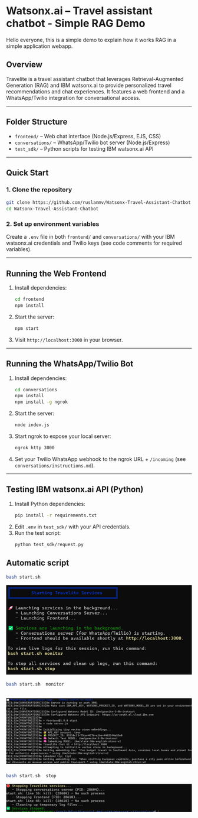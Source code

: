 # Watsonx.ai –  Travel assistant chatbot - Simple RAG Demo

Hello everyone, this is a simple demo to explain how it works RAG in a simple application webapp.

## Overview
Travelite is a travel assistant chatbot that leverages Retrieval-Augmented Generation (RAG) and IBM watsonx.ai to provide personalized travel recommendations and chat experiences. It features a web frontend and a WhatsApp/Twilio integration for conversational access.

---

## Folder Structure
- `frontend/` – Web chat interface (Node.js/Express, EJS, CSS)
- `conversations/` – WhatsApp/Twilio bot server (Node.js/Express)
- `test_sdk/` – Python scripts for testing IBM watsonx.ai API

---

## Quick Start

### 1. Clone the repository
```bash
git clone https://github.com/ruslanmv/Watsonx-Travel-Assistant-Chatbot
cd Watsonx-Travel-Assistant-Chatbot
```

### 2. Set up environment variables
Create a `.env` file in both `frontend/` and `conversations/` with your IBM watsonx.ai credentials and Twilio keys (see code comments for required variables).

---

## Running the Web Frontend
1. Install dependencies:
   ```bash
   cd frontend
   npm install
   ```
2. Start the server:
   ```bash
   npm start
   ```
3. Visit `http://localhost:3000` in your browser.

---

## Running the WhatsApp/Twilio Bot
1. Install dependencies:
   ```bash
   cd conversations
   npm install
   npm install -g ngrok
   ```
2. Start the server:
   ```bash
   node index.js
   ```
3. Start ngrok to expose your local server:
   ```bash
   ngrok http 3000
   ```
4. Set your Twilio WhatsApp webhook to the ngrok URL + `/incoming` (see `conversations/instructions.md`).

---

## Testing IBM watsonx.ai API (Python)
1. Install Python dependencies:
   ```bash
   pip install -r requirements.txt
   ```
2. Edit `.env` in `test_sdk/` with your API credentials.
3. Run the test script:
   ```bash
   python test_sdk/request.py
   ```

## Automatic script

```bash
bash start.sh
```

![](assets/2025-06-26-23-27-06.png)

```bash
bash start.sh  monitor
```

![](assets/2025-06-26-23-27-55.png)
---

```bash
bash start.sh  stop
```
![](assets/2025-06-26-23-29-21.png)
